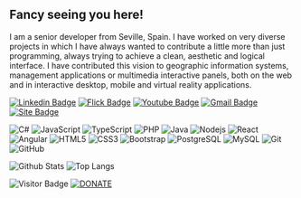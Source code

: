 ## Fancy seeing you here!

I am a senior developer from Seville, Spain. I have worked on very diverse projects in which I have always wanted to contribute a little more than just programming, always trying to achieve a clean, aesthetic and logical interface. I have contributed this vision to geographic information systems, management applications or multimedia interactive panels, both on the web and in interactive desktop, mobile and virtual reality applications.


[![Linkedin Badge](https://img.shields.io/badge/-arandam-181717?logo=Linkedin&logoColor=blue&link=https://www.linkedin.com/in/arandam/)](https://www.linkedin.com/in/arandam/) [![Flick Badge](https://img.shields.io/badge/-aarandam-181717?logo=flickr&logoColor=white&link=https://www.flickr.com/photos/aarandam/)](https://www.flickr.com/photos/aarandam/) [![Youtube Badge](https://img.shields.io/badge/-alexwing-181717?logo=youtube&logoColor=darkred&link=https://www.youtube.com/@alex-wing/)](https://www.youtube.com/@alex-wing/) [![Gmail Badge](https://img.shields.io/badge/-alexwing@gmail.com-181717?logo=Gmail&logoColor=darkred&link=mailto:alexwing@gmail.com)](mailto:alexwing@gmail.com)
[![Site Badge](https://img.shields.io/badge/-aaranda.es-181717?logo=WordPress&logoColor=white&link=mailto:alexwing@gmail.com)](https://aaranda.es) 


![C#](https://img.shields.io/badge/-C%23-181717?logo=csharp) 
![JavaScript](https://img.shields.io/badge/-JavaScript-181717?logo=javascript)
![TypeScript](https://img.shields.io/badge/-TypeScript-181717?logo=typescript)
![PHP](https://img.shields.io/badge/-PHP-181717?logo=PHP) 
![Java](https://img.shields.io/badge/-java-181717?logo=java)
![Nodejs](https://img.shields.io/badge/-Nodejs-181717?logo=Node.js)
![React](https://img.shields.io/badge/-React-181717?logo=react)
![Angular](https://img.shields.io/badge/-Angular-181717?logo=Angular)
![HTML5](https://img.shields.io/badge/-HTML5-181717?logo=html5&logoColor=white)
![CSS3](https://img.shields.io/badge/-CSS3-181717?logo=css3)
![Bootstrap](https://img.shields.io/badge/-Bootstrap-181717?logo=bootstrap)
![PostgreSQL](https://img.shields.io/badge/-PostgreSQL-181717?logo=postgresql)
![MySQL](https://img.shields.io/badge/-MySQL-181717?logo=mysql)
![Git](https://img.shields.io/badge/-Git-181717?logo=git)
![GitHub](https://img.shields.io/badge/-GitHub-181717?logo=github)


![Github Stats](https://github-readme-stats.vercel.app/api?username=alexwing&count_private=true&show_icons=true&theme=transparent&hide_border=true&hide_title=true) ![Top Langs](https://github-readme-stats.vercel.app/api/top-langs/?username=alexwing&layout=compact&theme=transparent&hide_border=true&langs_count=10&hide_title=true&hide_progress=true)

![Visitor Badge](https://visitor-badge.laobi.icu/badge?page_id=alexwing.alexwing)
[![DONATE](https://img.shields.io/badge/-DONATE-blue?&logo=GitHub-Sponsors&logoColor=#EA4AAA&link=https://github.com/sponsors/alexwing)](https://github.com/sponsors/alexwing)





